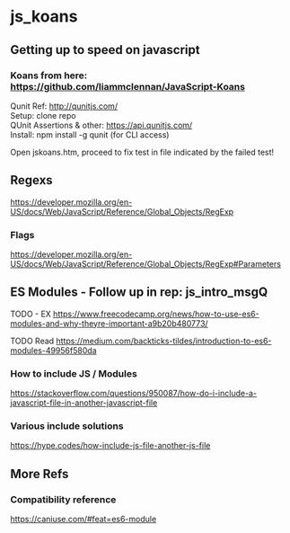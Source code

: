 # js_koans
## Getting up to speed on javascript  

### Koans from here: https://github.com/liammclennan/JavaScript-Koans    
Qunit Ref: http://qunitjs.com/  
Setup: clone repo  
QUnit Assertions & other: https://api.qunitjs.com/  
Install: npm install -g qunit (for CLI access)

Open jskoans.htm, proceed to fix test in file indicated by the failed test! 

## Regexs
https://developer.mozilla.org/en-US/docs/Web/JavaScript/Reference/Global_Objects/RegExp  
### Flags  
https://developer.mozilla.org/en-US/docs/Web/JavaScript/Reference/Global_Objects/RegExp#Parameters  



## ES Modules - Follow up in rep: js_intro_msgQ
TODO - EX
https://www.freecodecamp.org/news/how-to-use-es6-modules-and-why-theyre-important-a9b20b480773/

TODO Read
https://medium.com/backticks-tildes/introduction-to-es6-modules-49956f580da




### How to include JS / Modules  
https://stackoverflow.com/questions/950087/how-do-i-include-a-javascript-file-in-another-javascript-file  

### Various include solutions  
https://hype.codes/how-include-js-file-another-js-file  



## More Refs  
### Compatibility reference  
https://caniuse.com/#feat=es6-module  

















